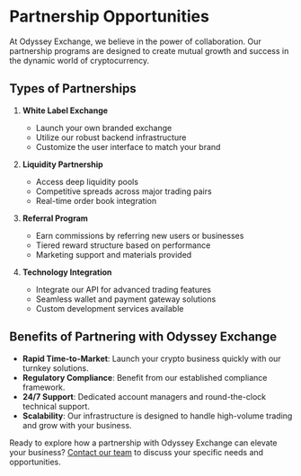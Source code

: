 # Partnership Opportunities

At Odyssey Exchange, we believe in the power of collaboration. Our partnership programs are designed to create mutual growth and success in the dynamic world of cryptocurrency.

## Types of Partnerships

1. **White Label Exchange**
   - Launch your own branded exchange
   - Utilize our robust backend infrastructure
   - Customize the user interface to match your brand

2. **Liquidity Partnership**
   - Access deep liquidity pools
   - Competitive spreads across major trading pairs
   - Real-time order book integration

3. **Referral Program**
   - Earn commissions by referring new users or businesses
   - Tiered reward structure based on performance
   - Marketing support and materials provided

4. **Technology Integration**
   - Integrate our API for advanced trading features
   - Seamless wallet and payment gateway solutions
   - Custom development services available

## Benefits of Partnering with Odyssey Exchange

- **Rapid Time-to-Market**: Launch your crypto business quickly with our turnkey solutions.
- **Regulatory Compliance**: Benefit from our established compliance framework.
- **24/7 Support**: Dedicated account managers and round-the-clock technical support.
- **Scalability**: Our infrastructure is designed to handle high-volume trading and grow with your business.

Ready to explore how a partnership with Odyssey Exchange can elevate your business? [Contact our team](/contact) to discuss your specific needs and opportunities.
